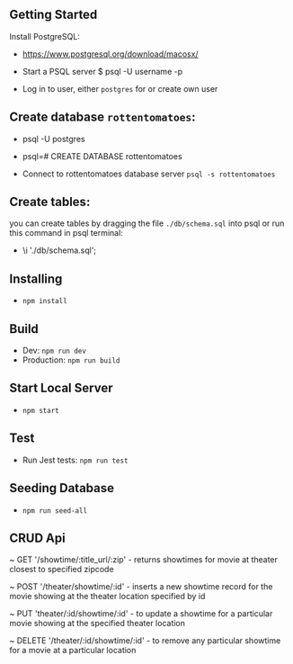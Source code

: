 
## Getting Started

Install PostgreSQL:
- https://www.postgresql.org/download/macosx/

- Start a PSQL server
  $ psql -U username -p

- Log in to user, either `postgres` for or create own user

## Create database `rottentomatoes`:

- psql -U postgres
- psql=# CREATE DATABASE rottentomatoes

- Connect to rottentomatoes database server
```psql -s rottentomatoes```

## Create tables:
  you can create tables by dragging the file `./db/schema.sql` into psql 
  or run this command in psql terminal:
- \i './db/schema.sql';

## Installing
- ```npm install```
## Build
- Dev: ```npm run dev```
- Production: ```npm run build```

## Start Local Server
- ```npm start```
## Test
- Run Jest tests: ```npm run test```

## Seeding Database
- ```npm run seed-all```


## CRUD Api

~ GET '/showtime/:title_url/:zip' - returns showtimes for movie at theater closest to specified zipcode

~ POST '/theater/showtime/:id' - inserts a new showtime record for the movie showing at the theater location specified by id

~ PUT 'theater/:id/showtime/:id' - to update a showtime for a particular movie showing at the specified theater location 

~ DELETE '/theater/:id/showtime/:id' - to remove any particular showtime for a movie at a     particular location


 